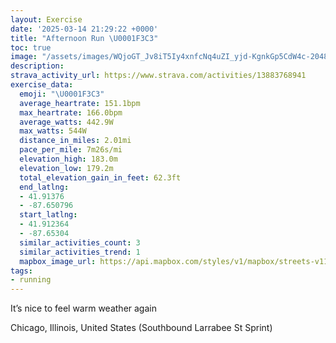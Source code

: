 ```yaml
---
layout: Exercise
date: '2025-03-14 21:29:22 +0000'
title: "Afternoon Run \U0001F3C3"
toc: true
image: "/assets/images/WQjoGT_Jv8iT5Iy4xnfcNq4uZI_yjd-KgnkGp5CdW4c-2048x1536.jpg.jpeg"
description:
strava_activity_url: https://www.strava.com/activities/13883768941
exercise_data:
  emoji: "\U0001F3C3"
  average_heartrate: 151.1bpm
  max_heartrate: 166.0bpm
  average_watts: 442.9W
  max_watts: 544W
  distance_in_miles: 2.01mi
  pace_per_mile: 7m26s/mi
  elevation_high: 183.0m
  elevation_low: 179.2m
  total_elevation_gain_in_feet: 62.3ft
  end_latlng:
  - 41.91376
  - -87.650796
  start_latlng:
  - 41.912364
  - -87.65304
  similar_activities_count: 3
  similar_activities_trend: 1
  mapbox_image_url: https://api.mapbox.com/styles/v1/mapbox/streets-v11/static/path-5+787af2-1.0(cmy~Frw~uOmAJSAqABe%40%40_%40Fg%40%3Fm%40Ba%40Am%40%3FmBL%7B%40Hu%40%40c%40BSAYIkABcAFoA%3FWCeADKAOKES%40%5BAIBSC%5BGU%3FWEi%40FgFGg%40BsBCwB%40eAEwADqACY%3FuACy%40Ea%40A%7B%40GKYCs%40Du%40C%5DDe%40ZMBkAJKAIKIa%40%3FaAQ_I%3FeBDiBAe%40Ja%40HMJEh%40%3FrDQz%40BlACPCp%40%40nCAx%40Ar%40G%7C%40%3Fv%40%3FBDh%40%3FnBIx%40Az%40BjA%3FdAG%60B%3FXCt%40%3F%7CBED%40BNC%60C%40%7CB%3Fx%40FrCCnABtC%40lC%60%40hAClABl%40),pin-s-s+e5b22e(-87.65322,41.91458),pin-s-f+89ae00(-87.64890999999996,41.91375000000001)/auto/800x800?access_token=pk.eyJ1Ijoiam9zaGJlY2ttYW4iLCJhIjoiY205eWR2aDd1MWZ6djJrbXc4a3M0bWZleiJ9.XiG9OWkNcZk2QzjJbxLB4A
tags:
- running
---
```


It’s nice to feel warm weather again

Chicago, Illinois, United States (Southbound Larrabee St Sprint)
